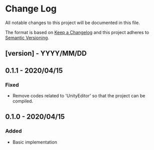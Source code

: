 # Change Log
All notable changes to this project will be documented in this file.

The format is based on [Keep a Changelog](http://keepachangelog.com/)
and this project adheres to [Semantic Versioning](http://semver.org/).

## [version] - YYYY/MM/DD

## 0.1.1 - 2020/04/15

### Fixed
- Remove codes related to 'UnityEditor' so that the project can be compiled.

## 0.1.0 - 2020/04/15

### Added
- Basic implementation


